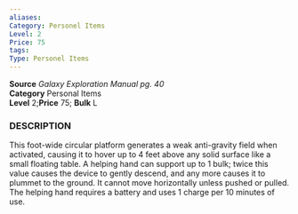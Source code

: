 ```yaml
---
aliases: 
Category: Personel Items
Level: 2
Price: 75
tags: 
Type: Personel Items
---
```

**Source** _Galaxy Exploration Manual pg. 40_  
**Category** Personal Items  
**Level** 2;**Price** 75; **Bulk** L

### DESCRIPTION

This foot-wide circular platform generates a weak anti-gravity field when activated, causing it to hover up to 4 feet above any solid surface like a small floating table. A helping hand can support up to 1 bulk; twice this value causes the device to gently descend, and any more causes it to plummet to the ground. It cannot move horizontally unless pushed or pulled. The helping hand requires a battery and uses 1 charge per 10 minutes of use.
